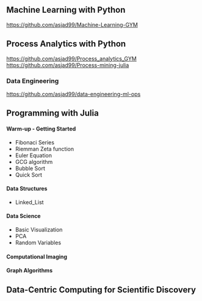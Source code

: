 ## Machine Learning with Python

https://github.com/asjad99/Machine-Learning-GYM


## Process Analytics with Python

https://github.com/asjad99/Process_analytics_GYM 
https://github.com/asjad99/Process-mining-julia 

### Data Engineering

https://github.com/asjad99/data-engineering-ml-ops

## Programming with Julia 

#### Warm-up - Getting Started 

- Fibonaci Series
- Riemman Zeta function 
- Euler Equation
- GCG algorithm
- Bubble Sort 
- Quick Sort 


#### Data Structures 

- Linked_List 


#### Data Science

- Basic Visualization 
- PCA 
- Random Variables  


#### Computational Imaging 



#### Graph Algorithms 

## Data-Centric Computing for Scientific Discovery 
